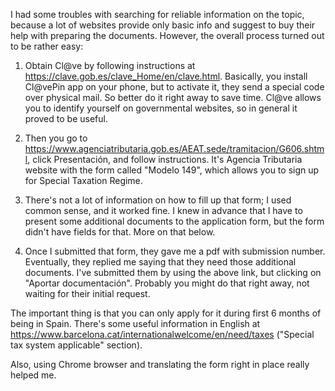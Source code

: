 I had some troubles with searching for reliable information on the topic, because a lot of websites provide only basic info and suggest to buy their help with preparing the documents. However, the overall process turned out to be rather easy:

1. Obtain Cl@ve by following instructions at https://clave.gob.es/clave_Home/en/clave.html. Basically, you install Cl@vePin app on your phone, but to activate it, they send a special code over physical mail. So better do it right away to save time. Cl@ve allows you to identify yourself on governmental websites, so in general it proved to be useful.

2. Then you go to https://www.agenciatributaria.gob.es/AEAT.sede/tramitacion/G606.shtml, click Presentación, and follow instructions. It's Agencia Tributaria website with the form called "Modelo 149", which allows you to sign up for Special Taxation Regime.

3. There's not a lot of information on how to fill up that form; I used common sense, and it worked fine. I knew in advance that I have to present some additional documents to the application form, but the form didn't have fields for that. More on that below.

4. Once I submitted that form, they gave me a pdf with submission number. Eventually, they replied me saying that they need those additional documents. I've submitted them by using the above link, but clicking on "Aportar documentación". Probably you might do that right away, not waiting for their initial request.

The important thing is that you can only apply for it during first 6 months of being in Spain. There's some useful information in English at https://www.barcelona.cat/internationalwelcome/en/need/taxes ("Special tax system applicable" section).

Also, using Chrome browser and translating the form right in place really helped me.